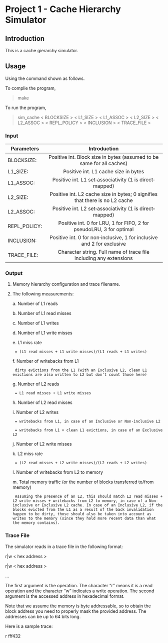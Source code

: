 # Project 1 - Cache Hierarchy Simulator

## Introduction 

This is a cache gierarchy simulator.

## Usage

Using the command shown as follows.

To complie the program,

>make

To run the program,

>sim_cache < BLOCKSIZE \> < L1_SIZE \> < L1_ASSOC \> < L2_SIZE \> < L2_ASSOC \> < REPL_POLICY \> < INCLUSION \> < TRACE_FILE \> 

### Input

|	Parameters		|	Introduction																|
|-------------------|:-----------------------------------------------:								|
|	BLOCKSIZE:   	|Positive int. Block size in bytes (assumed to be same for all caches) 			|
|	L1_SIZE:    	|Positive int. L1 cache size in bytes	  										|
|	L1_ASSOC:    	|Positive int. L1 set‐associativity (1 is direct‐mapped)						|
|	L2_SIZE:    	|Positive int. L2 cache size in bytes; 0 signifies that there is no L2 cache	|
|	L2_ASSOC:    	|Positive int. L2 set‐associativity (1 is direct‐mapped)						|
|	REPL_POLICY:  	|Positive int. 0 for LRU, 1 for FIFO, 2 for pseudoLRU, 3 for optimal			|
|	INCLUSION:  	|Positive int. 0 for non‐inclusive, 1 for inclusive and 2 for exclusive			|
|	TRACE_FILE:  	|Character string. Full name of trace file including any extensions				|

### Output

1. Memory hierarchy configuration and trace filename. 

2. The following measurements: 

	a. Number of L1 reads

	b. Number of L1 read misses

	c. Number of L1 writes

	d. Number of L1 write misses

	e. L1 miss rate

		= (L1 read misses + L1 write misses)/(L1 reads + L1 writes) 

	f. Number of writebacks from L1

		dirty evictions from the L1 (with an Exclusive L2, clean L1 evictions are also written to L2 but don’t count those here)

	g. Number of L2 reads

		= L1 read misses + L1 write misses

	h. Number of L2 read misses

	i. Number of L2 writes

		= writebacks from L1, in case of an Inclusive or Non‐inclusive L2

		= writebacks from L1 + clean L1 evictions, in case of an Exclusive L2

	j. Number of L2 write misses

	k. L2 miss rate

		= (L2 read misses + L2 write misses)/(L2 reads + L2 writes)

	l. Number of writebacks from L2 to memory

	m. Total memory traffic (or the number of blocks transferred to/from memory)

		Assuming the presence of an L2, this should match L2 read misses + L2 write misses + writebacks from L2 to memory, in case of a Non‐inclusive or Exclusive L2 cache. In case of an Inclusive L2, if the blocks evicted from the L1 as a result of the back invalidation happen to be dirty, those should also be taken into account as writes to the memory (since they hold more recent data than what the memory contains).  

### Trace File

The simulator reads in a trace file in the following format:

r|w < hex address \>

r|w < hex address \>

...

The first argument is the operation. The character “r” means it is a read operation and the character “w” indicates a write operation. The second argument is the accessed address in hexadecimal format. 

Note that we assume the memory is byte addressable, so to obtain the block address you need to 
properly mask the provided address. The addresses can be up to 64 bits long. 

Here is a sample trace: 

r fff432